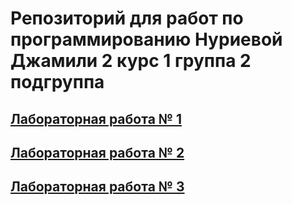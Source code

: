 # Репозиторий для работ по программированию Нуриевой Джамили 2 курс 1 группа 2 подгруппа
## [Лабораторная работа № 1](https://github.com/jamanuriyeva/Programming-3-sem/tree/main/Лабораторная%20работа%20№1)
## [Лабораторная работа № 2](https://github.com/jamanuriyeva/Programming-3-sem/tree/main/Лабораторная%20работа%20№2)
## [Лабораторная работа № 3](https://github.com/jamanuriyeva/Programming-3-sem/tree/24da1929fe33e4e84da8b75c46247c68a5b912ca/%D0%9B%D0%B0%D0%B1%D0%BE%D1%80%D0%B0%D1%82%D0%BE%D1%80%D0%BD%D0%B0%D1%8F%20%D1%80%D0%B0%D0%B1%D0%BE%D1%82%D0%B0%20%E2%84%963)
